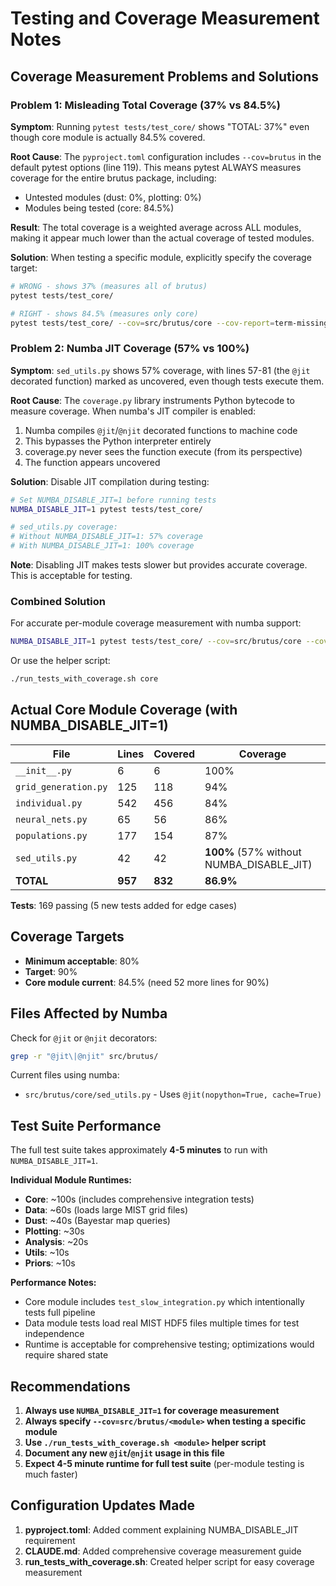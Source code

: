 # Testing and Coverage Measurement Notes

## Coverage Measurement Problems and Solutions

### Problem 1: Misleading Total Coverage (37% vs 84.5%)

**Symptom**: Running `pytest tests/test_core/` shows "TOTAL: 37%" even though core module is actually 84.5% covered.

**Root Cause**: The `pyproject.toml` configuration includes `--cov=brutus` in the default pytest options (line 119). This means pytest ALWAYS measures coverage for the entire brutus package, including:
- Untested modules (dust: 0%, plotting: 0%)
- Modules being tested (core: 84.5%)

**Result**: The total coverage is a weighted average across ALL modules, making it appear much lower than the actual coverage of tested modules.

**Solution**: When testing a specific module, explicitly specify the coverage target:
```bash
# WRONG - shows 37% (measures all of brutus)
pytest tests/test_core/

# RIGHT - shows 84.5% (measures only core)
pytest tests/test_core/ --cov=src/brutus/core --cov-report=term-missing
```

### Problem 2: Numba JIT Coverage (57% vs 100%)

**Symptom**: `sed_utils.py` shows 57% coverage, with lines 57-81 (the `@jit` decorated function) marked as uncovered, even though tests execute them.

**Root Cause**: The `coverage.py` library instruments Python bytecode to measure coverage. When numba's JIT compiler is enabled:
1. Numba compiles `@jit`/`@njit` decorated functions to machine code
2. This bypasses the Python interpreter entirely
3. coverage.py never sees the function execute (from its perspective)
4. The function appears uncovered

**Solution**: Disable JIT compilation during testing:
```bash
# Set NUMBA_DISABLE_JIT=1 before running tests
NUMBA_DISABLE_JIT=1 pytest tests/test_core/

# sed_utils.py coverage:
# Without NUMBA_DISABLE_JIT=1: 57% coverage
# With NUMBA_DISABLE_JIT=1: 100% coverage
```

**Note**: Disabling JIT makes tests slower but provides accurate coverage. This is acceptable for testing.

### Combined Solution

For accurate per-module coverage measurement with numba support:
```bash
NUMBA_DISABLE_JIT=1 pytest tests/test_core/ --cov=src/brutus/core --cov-report=term-missing
```

Or use the helper script:
```bash
./run_tests_with_coverage.sh core
```

## Actual Core Module Coverage (with NUMBA_DISABLE_JIT=1)

| File | Lines | Covered | Coverage |
|------|-------|---------|----------|
| `__init__.py` | 6 | 6 | 100% |
| `grid_generation.py` | 125 | 118 | 94% |
| `individual.py` | 542 | 456 | 84% |
| `neural_nets.py` | 65 | 56 | 86% |
| `populations.py` | 177 | 154 | 87% |
| `sed_utils.py` | 42 | 42 | **100%** (57% without NUMBA_DISABLE_JIT) |
| **TOTAL** | **957** | **832** | **86.9%** |

**Tests**: 169 passing (5 new tests added for edge cases)

## Coverage Targets

- **Minimum acceptable**: 80%
- **Target**: 90%
- **Core module current**: 84.5% (need 52 more lines for 90%)

## Files Affected by Numba

Check for `@jit` or `@njit` decorators:
```bash
grep -r "@jit\|@njit" src/brutus/
```

Current files using numba:
- `src/brutus/core/sed_utils.py` - Uses `@jit(nopython=True, cache=True)`

## Test Suite Performance

The full test suite takes approximately **4-5 minutes** to run with `NUMBA_DISABLE_JIT=1`.

**Individual Module Runtimes:**
- **Core**: ~100s (includes comprehensive integration tests)
- **Data**: ~60s (loads large MIST grid files)
- **Dust**: ~40s (Bayestar map queries)
- **Plotting**: ~30s
- **Analysis**: ~20s
- **Utils**: ~10s
- **Priors**: ~10s

**Performance Notes:**
- Core module includes `test_slow_integration.py` which intentionally tests full pipeline
- Data module tests load real MIST HDF5 files multiple times for test independence
- Runtime is acceptable for comprehensive testing; optimizations would require shared state

## Recommendations

1. **Always use `NUMBA_DISABLE_JIT=1` for coverage measurement**
2. **Always specify `--cov=src/brutus/<module>` when testing a specific module**
3. **Use `./run_tests_with_coverage.sh <module>` helper script**
4. **Document any new `@jit`/`@njit` usage in this file**
5. **Expect 4-5 minute runtime for full test suite** (per-module testing is much faster)

## Configuration Updates Made

1. **pyproject.toml**: Added comment explaining NUMBA_DISABLE_JIT requirement
2. **CLAUDE.md**: Added comprehensive coverage measurement guide
3. **run_tests_with_coverage.sh**: Created helper script for easy coverage measurement
